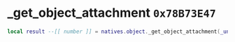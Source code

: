 # _get_object_attachment `0x78B73E47`

```lua
local result --[[ number ]] = natives.object._get_object_attachment(_unk0 --[[ number ]])
```